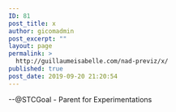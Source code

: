 ```yaml
---
ID: 81
post_title: x
author: gicomadmin
post_excerpt: ""
layout: page
permalink: >
  http://guillaumeisabelle.com/nad-previz/x/
published: true
post_date: 2019-09-20 21:20:54
---
```

<!-- wp:paragraph -->
<p>--@STCGoal - Parent for Experimentations</p>
<!-- /wp:paragraph -->